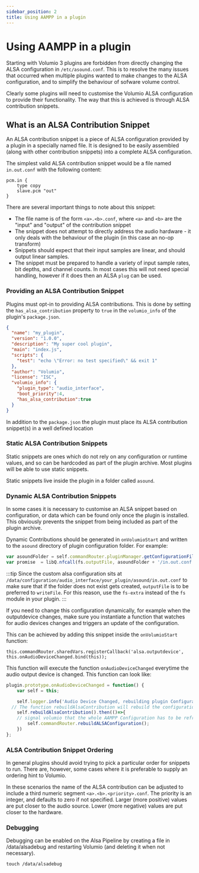 ```yaml
---
sidebar_position: 2
title: Using AAMPP in a plugin
---
```


#  Using AAMPP in a plugin

Starting with Volumio 3 plugins are forbidden from directly changing the ALSA configuration in `/etc/asound.conf`. This is to resolve the many issues that occurred when multiple plugins wanted to make changes to the ALSA configuration, and to simplify the behaviour of sofware volume control.

Clearly some plugins will need to customise the Volumio ALSA configuration to provide their functionality. The way that this is achieved is through ALSA contribution snippets.  

## What is an ALSA Contribution Snippet

An ALSA contribution snippet is a piece of ALSA configuration provided by a plugin in a specially named file. It is designed to be easily assembled (along with other contribution snippets) into a complete ALSA configuration.

The simplest valid ALSA contribution snippet would be a file named `in.out.conf` with the following content:

```
pcm.in {
    type copy
    slave.pcm "out"
}
```

There are several important things to note about this snippet:
* The file name is of the form `<a>.<b>.conf`, where `<a>` and `<b>` are the "input" and "output" of the contribution snippet
* The snippet does not attempt to directly address the audio hardware - it only deals with the behaviour of the plugin (in this case an no-op transform)
* Snippets should expect that their input samples are linear, and should output linear samples.
* The snippet must be prepared to handle a variety of input sample rates, bit depths, and channel counts. In most cases this will not need special handling, however if it does then an ALSA `plug` can be used.

### Providing an ALSA Contribution Snippet

Plugins must opt-in to providing ALSA contributions. This is done by setting the `has_alsa_contribution` property to `true` in the `volumio_info` of the plugin's `package.json`.

```json
{
  "name": "my_plugin",
  "version": "1.0.0",
  "description": "My super cool plugin",
  "main": "index.js",
  "scripts": {
    "test": "echo \"Error: no test specified\" && exit 1"
  },
  "author": "Volumio",
  "license": "ISC",
  "volumio_info": {
    "plugin_type": "audio_interface",
    "boot_priority":4,
    "has_alsa_contribution":true
  }
}
```
In addition to the `package.json` the plugin must place its ALSA contribution snippet(s) in a well defined location

### Static ALSA Contribution Snippets

Static snippets are ones which do not rely on any configuration or runtime values, and so can be hardcoded as part of the plugin archive. Most plugins will be able to use static snippets.

Static snippets live inside the plugin in a folder called `asound`.

### Dynamic ALSA Contribution Snippets

In some cases it is necessary to customise an ALSA snippet based on configuration, or data which can be found only once the plugin is installed. This obviously prevents the snippet from being included as part of the plugin archive.

Dynamic Contributions should be generated in `onVolumioStart` and written to the `asound` directory of plugin configuration folder. For example:


```js
var asoundFolder = self.commandRouter.pluginManager.getConfigurationFile(self.context, 'asound');
var promise  = libQ.nfcall(fs.outputFile, asoundFolder + '/in.out.conf', content, 'utf8');
```

:::tip
Since the custom alsa configuration sits at `/data/configuration/audio_interface/your_plugin/asound/in.out.conf` to make sure that if the folder does not exist gets created, `outputFile` is to be preferred to `writeFile`.
For this reason, use the `fs-extra` instead of the `fs` module in your plugin.
:::

If you need to change this configuration dynamically, for example when the outputdevice changes, make sure you instantiate a function that watches for audio devices changes and triggers an update of the configuration.

This can be achieved by adding this snippet inside the `onVolumioStart` function:

```
this.commandRouter.sharedVars.registerCallback('alsa.outputdevice', this.onAudioDeviceChanged.bind(this));
```

This function will execute the function `onAudioDeviceChanged` everytime the audio output device is changed. This function can look like:

```js
plugin.prototype.onAudioDeviceChanged = function() {
	var self = this;

	self.logger.info('Audio Device Changed, rebuilding plugin Configuration');
  // The function rebuildAlsaContribution will rebuild the configuration and resolve the promise once done
	self.rebuildAlsaContribution().then(()=>{
    // signal volumio that the whole AAMPP Configuration has to be refreshed
		self.commandRouter.rebuildALSAConfiguration();
	})
};
```

### ALSA Contribution Snippet Ordering

In general plugins should avoid trying to pick a particular order for snippets to run. There are, however, some cases where it is preferable to supply an ordering hint to Volumio.

In these scenarios the name of the ALSA contribution can be adjusted to include a third numeric segment `<a>.<b>.<priority>.conf`. The priority is an integer, and defaults to zero if not specified. Larger (more positive) values are put closer to the audio source. Lower (more negative) values are put closer to the hardware.

### Debugging

Debugging can be enabled on the Alsa Pipeline by creating a file in /data/alsadebug and restarting Volumio (and deleting it when not necessary).

```
touch /data/alsadebug
```
